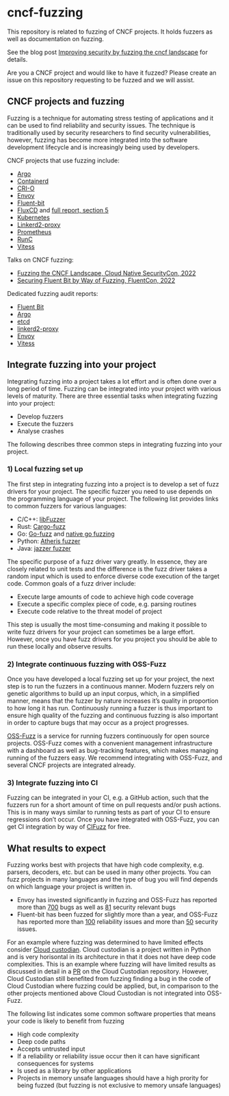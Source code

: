 # cncf-fuzzing
This repository is related to fuzzing of CNCF projects. It holds fuzzers as well as documentation on fuzzing.

See the blog post [Improving security by fuzzing the cncf landscape](https://www.cncf.io/blog/2022/06/28/improving-security-by-fuzzing-the-cncf-landscape/) for details.

Are you a CNCF project and would like to have it fuzzed? Please create an issue on this repository requesting to be fuzzed and we will assist.


## CNCF projects and fuzzing
Fuzzing is a technique for automating stress testing of applications
and it can be used to find reliability and security issues. The technique
is traditionally used by security researchers to find security vulnerabilities, however,
fuzzing has become more integrated into the software development lifecycle
and is increasingly being used by developers. 

CNCF projects that use fuzzing include:
- [Argo](https://github.com/cncf/cncf-fuzzing/tree/main/projects/argo)
- [Containerd](https://github.com/containerd/containerd/tree/main/contrib/fuzz)
- [CRI-O](https://github.com/cri-o/cri-o/blob/main/security/2022_security_audit_adalogics.pdf)
- [Envoy](https://github.com/envoyproxy/envoy/tree/main/test/fuzz)
- [Fluent-bit](https://github.com/fluent/fluent-bit/tree/master/tests/internal/fuzzers)
- [FluxCD](https://github.com/fluxcd/source-controller/pull/443) and [full report, section 5](https://fluxcd.io/FluxFinalReport-v1.1.pdf)
- [Kubernetes](https://github.com/kubernetes/kubernetes/tree/master/test/fuzz)
- [Linkerd2-proxy](https://github.com/linkerd/linkerd2-proxy/blob/main/docs/FUZZING.md)
- [Prometheus](https://github.com/prometheus/prometheus/blob/4c56a193c518ae6f56008b0a4c850a9c3f1477c6/promql/fuzz.go)
- [RunC](https://github.com/opencontainers/runc/tree/master/tests/fuzzing)
- [Vitess](https://github.com/vitessio/vitess/blob/main/doc/VIT-02-report-fuzzing-audit.pdf)

Talks on CNCF fuzzing:
- [Fuzzing the CNCF Landscape, Cloud Native SecurityCon, 2022](https://www.youtube.com/watch?v=zIyIZxAZLzo)
- [Securing Fluent Bit by Way of Fuzzing, FluentCon, 2022](https://www.youtube.com/watch?v=Yp6IClswWQE)

Dedicated fuzzing audit reports:
- [Fluent Bit](https://github.com/fluent/fluent-bit/blob/master/doc-reports/cncf-fuzzing-audit.pdf)
- [Argo](https://github.com/argoproj/argoproj/blob/dd7cae43d81c5a11f21ff4ea0a4afadcae4799c7/docs/audit_fuzzer_adalogics_2022.pdf)
- [etcd](https://github.com/etcd-io/etcd/blob/main/security/FUZZING_AUDIT_2022.PDF)
- [linkerd2-proxy](https://github.com/linkerd/linkerd2-proxy)
- [Envoy](https://github.com/envoyproxy/envoy)
- [Vitess](https://github.com/vitessio/vitess/blob/master/doc/VIT-02-report-fuzzing-audit.pdf)

## Integrate fuzzing into your project
Integrating fuzzing into a project takes a lot effort and is often done 
over a long period of time. Fuzzing can be integrated into your project 
with various levels of maturity. There are three essential tasks when integrating fuzzing into your project:
- Develop fuzzers
- Execute the fuzzers
- Analyse crashes

The following describes three common steps in integrating fuzzing into your project.

### 1) Local fuzzing set up
The first step in integrating fuzzing into a project is to develop a set of fuzz 
drivers for your project. The specific fuzzer you need to use depends on the 
programming language of your project. The following list provides links to 
common fuzzers for various languages:
- C/C++: [libFuzzer](https://llvm.org/docs/LibFuzzer.html)
- Rust: [Cargo-fuzz](https://github.com/rust-fuzz/cargo-fuzz)
- Go: [Go-fuzz](https://github.com/dvyukov/go-fuzz) and [native go fuzzing](https://go.dev/blog/fuzz-beta)
- Python: [Atheris fuzzer](https://github.com/google/atheris)
- Java: [jazzer fuzzer](https://github.com/CodeIntelligenceTesting/jazzer)

The specific purpose of a fuzz driver vary greatly. In essence, they are 
closely related to unit tests and the difference is the fuzz driver takes 
a random input which is used to enforce diverse code execution of the target 
code. Common goals of a fuzz driver include:

- Execute large amounts of code to achieve high code coverage
- Execute a specific complex piece of code, e.g. parsing routines
- Execute code relative to the threat model of project

This step is usually the most time-consuming and making it possible to write fuzz
 drivers for your project can sometimes be a large effort. However, once you have
fuzz drivers for you project you should be able to run these locally and observe results.

### 2) Integrate continuous fuzzing with OSS-Fuzz
Once you have developed a local fuzzing set up for your project, the next 
step is to run the fuzzers in a continuous manner. Modern fuzzers rely on genetic 
algorithms to build up an input corpus, which, in a simplified manner, means that 
the fuzzer by nature increases it’s quality in proportion to how long it has run. 
Continuously running a fuzzer is thus important to ensure high quality of the fuzzing 
and continuous fuzzing is also important in order to capture bugs that may occur 
as a project progresses.

[OSS-Fuzz](https://github.com/google/oss-fuzz) is a service for running fuzzers 
continuously for open source projects. 
OSS-Fuzz comes with a convenient management infrastructure with a dashboard as well 
as bug-tracking features, which makes managing running of the fuzzers easy. We recommend 
integrating with OSS-Fuzz, and several CNCF projects are integrated already.

### 3) Integrate fuzzing into CI
Fuzzing can be integrated in your CI, e.g. a GitHub action, such that the fuzzers run 
for a short amount of time on pull requests and/or push actions. This is in many ways 
similar to running tests as part of your CI to ensure regressions don’t occur. Once 
you have integrated with OSS-Fuzz, you can get CI integration by way of [CIFuzz](https://google.github.io/oss-fuzz/getting-started/continuous-integration/) for free.

## What results to expect
Fuzzing works best with projects that have high code complexity, e.g. parsers, decoders, etc. but can be used in many other projects. You can fuzz projects in many languages and the type of bug you will find depends on which language your project is written in.

- Envoy has invested significantly in fuzzing and OSS-Fuzz has reported more than [700](https://bugs.chromium.org/p/oss-fuzz/issues/list?q=proj%3Denvoy%20Type%3DBug&can=1) bugs as well as [81](https://bugs.chromium.org/p/oss-fuzz/issues/list?q=proj%3Denvoy%20Type%3DBug-Security&can=1) security relevant bugs
- Fluent-bit has been fuzzed for slightly more than a year, and OSS-Fuzz has reported more than [100](https://bugs.chromium.org/p/oss-fuzz/issues/list?q=proj%3Dfluent-bit%20Type%3DBug&can=1) reliability issues and more than [50](https://bugs.chromium.org/p/oss-fuzz/issues/list?q=proj%3Dfluent-bit%20Type%3DBug-Security&can=1) security issues.

For an example where fuzzing was determined to have limited effects consider [Cloud custodian](https://github.com/cloud-custodian/cloud-custodian). Cloud custodian is a project written in Python and is very horisontal in its architecture in that it does not have deep code complexities. This is an example where fuzzing will have limited results as discussed in detail in a [PR](https://github.com/cloud-custodian/cloud-custodian/pull/6832) on the Cloud Custodian repository. However, Cloud Custodian still benefited from fuzzing finding a bug in the code of Cloud Custodian where fuzzing could be applied, but, in comparison to the other projects mentioned above Cloud Custodian is not integrated into OSS-Fuzz.

The following list indicates some common software properties that means your code is likely to benefit from fuzzing
- High code complexity
- Deep code paths
- Accepts untrusted input
- If a reliability or reliability issue occur then it can have significant consequences for systems
- Is used as a library by other applications
- Projects in memory unsafe languages should have a high prority for being fuzzed (but fuzzing is not exclusive to memory unsafe languages)
